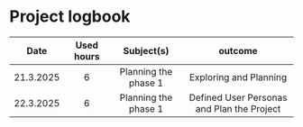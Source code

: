 # Project logbook

| Date  | Used hours | Subject(s) |  outcome |
| :---:  |     :---:      |     :---:      |     :---:      |
| 21.3.2025 | 6 | Planning the phase 1  | Exploring and Planning |
| 22.3.2025 | 6 | Planning the phase 1  | Defined User Personas and Plan the Project |
